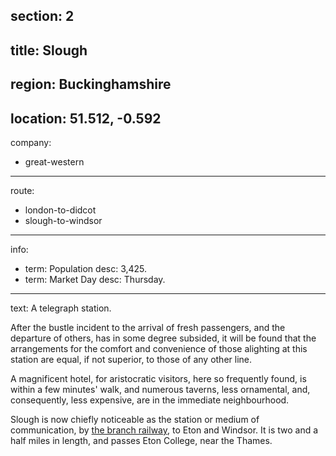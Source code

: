 section: 2
----
title: Slough
----
region: Buckinghamshire
----
location: 51.512, -0.592
----
company:
- great-western
----
route:
- london-to-didcot
- slough-to-windsor
----
info:
- term: Population
  desc: 3,425.
- term: Market Day
  desc: Thursday.
----
text: A telegraph station.

After the bustle incident to the arrival of fresh passengers, and the departure of others, has in some degree subsided, it will be found that the arrangements for the comfort and convenience of those alighting at this station are equal, if not superior, to those of any other line.

A magnificent hotel, for aristocratic visitors, here so frequently found, is within a few minutes' walk, and numerous taverns, less ornamental, and, consequently, less expensive, are in the immediate neighbourhood.

Slough is now chiefly noticeable as the station or medium of communication, by [the branch railway](/routes/slough-to-windsor), to Eton and Windsor. It is two and a half miles in length, and passes Eton College, near the Thames.
